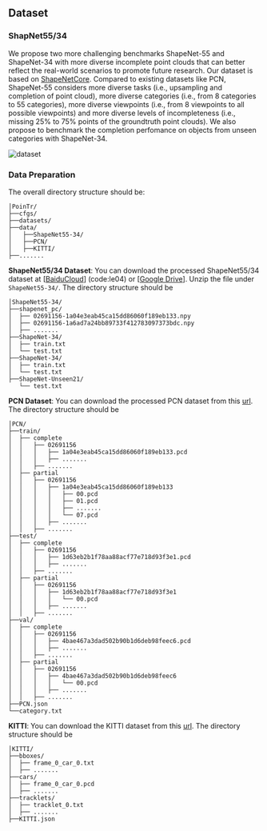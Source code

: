 ## Dataset 

### ShapNet55/34

We propose two more challenging benchmarks ShapeNet-55 and ShapeNet-34 with more diverse incomplete point clouds that can better reflect the real-world scenarios to promote future research. Our dataset is based on [ShapeNetCore](https://shapenet.org/). Compared to existing datasets like PCN, ShapeNet-55 considers more diverse tasks (i.e., upsampling and completion of point cloud), more diverse categories (i.e., from 8 categories to 55 categories), more diverse viewpoints (i.e., from 8 viewpoints to all possible viewpoints) and more diverse levels of incompleteness (i.e., missing 25% to 75% points of the groundtruth point clouds). We also propose to benchmark the completion perfomance on objects from unseen categories with ShapeNet-34.  

![dataset](fig/dataset.png)


### Data Preparation
The overall directory structure should be:

```
│PoinTr/
├──cfgs/
├──datasets/
├──data/
│   ├──ShapeNet55-34/
│   ├──PCN/
│   ├──KITTI/
├──.......
```
**ShapeNet55/34 Dataset**: You can download the processed ShapeNet55/34 dataset at [[BaiduCloud](https://pan.baidu.com/s/16Q-GsEXEHkXRhmcSZTY86A)] (code:le04) or [[Google Drive](https://drive.google.com/file/d/1jUB5yD7DP97-EqqU2A9mmr61JpNwZBVK/view?usp=sharing)]. Unzip the file under `ShapeNet55-34/`. The directory structure should be

```
│ShapeNet55-34/
├──shapenet_pc/
│  ├── 02691156-1a04e3eab45ca15dd86060f189eb133.npy
│  ├── 02691156-1a6ad7a24bb89733f412783097373bdc.npy
│  ├── .......
├──ShapeNet-34/
│  ├── train.txt
│  └── test.txt
├──ShapeNet-34/
│  ├── train.txt
│  └── test.txt
├──ShapeNet-Unseen21/
   └── test.txt
```

**PCN Dataset**: You can download the processed PCN dataset from this [url](https://gateway.infinitescript.com/?fileName=ShapeNetCompletion). The directory structure should be

```
│PCN/
├──train/
│  ├── complete
│  │   ├── 02691156
│  │   │   ├── 1a04e3eab45ca15dd86060f189eb133.pcd
│  │   │   ├── .......
│  │   ├── .......
│  ├── partial
│  │   ├── 02691156
│  │   │   ├── 1a04e3eab45ca15dd86060f189eb133
│  │   │   │   ├── 00.pcd
│  │   │   │   ├── 01.pcd
│  │   │   │   ├── .......
│  │   │   │   └── 07.pcd
│  │   │   ├── .......
│  │   ├── .......
├──test/
│  ├── complete
│  │   ├── 02691156
│  │   │   ├── 1d63eb2b1f78aa88acf77e718d93f3e1.pcd
│  │   │   ├── .......
│  │   ├── .......
│  ├── partial
│  │   ├── 02691156
│  │   │   ├── 1d63eb2b1f78aa88acf77e718d93f3e1
│  │   │   │   └── 00.pcd
│  │   │   ├── .......
│  │   ├── .......
├──val/
│  ├── complete
│  │   ├── 02691156
│  │   │   ├── 4bae467a3dad502b90b1d6deb98feec6.pcd
│  │   │   ├── .......
│  │   ├── .......
│  ├── partial
│  │   ├── 02691156
│  │   │   ├── 4bae467a3dad502b90b1d6deb98feec6
│  │   │   │   └── 00.pcd
│  │   │   ├── .......
│  │   ├── .......
├──PCN.json
└──category.txt
```

**KITTI**: You can download the KITTI dataset from this [url](https://drive.google.com/drive/folders/1fSu0_huWhticAlzLh3Ejpg8zxzqO1z-F). The directory structure should be

```
│KITTI/
├──bboxes/
│  ├── frame_0_car_0.txt
│  ├── .......
├──cars/
│  ├── frame_0_car_0.pcd
│  ├── .......
├──tracklets/
│  ├── tracklet_0.txt
│  ├── .......
├──KITTI.json
```
